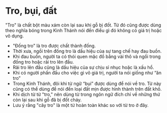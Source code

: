 # Tro, bụi, đất

"Tro" là chất bột màu xám còn lại sau khi gỗ bị đốt. Từ đó cũng được dùng theo nghĩa bóng trong Kinh Thánh nói đến điều gì đó không có giá trị hoặc vô dụng.
- "Đống tro" là tro được chất thành đống.
- Thời xưa, ngồi trên đống tro là dấu hiệu của sự tang chế hay đau buồn.
- Khi đau buồn, người ta có thói quen mặc đồ bằng vài thô và ngồi trong đống tro hoặc rải tro lên đầu.
- Rãi tro lên đầu cũng là dấu hiệu của sự chịu sỉ nhục hoặc là xấu hổ.
- Khi có người phấn đấu cho việc gì vô giá trị, người ta nói giống như “ăn tro”
- Trong Kinh Thánh, đôi khi từ ngữ “bụi” được dùng để nói về tro. Từ này cũng có thể dùng để nói đến loại đất mịn được hình thành trên đất khô.
- Khi dịch từ từ "tro," nên dùng từ trong ngôn ngữ đích chỉ về những thứ còn lại sau khi gỗ đã bị đốt cháy.
- Lưu ý rằng "cây tro" là một từ hoàn toàn khác so với từ tro ở đây.

